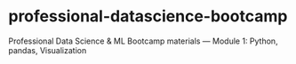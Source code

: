# professional-datascience-bootcamp
Professional Data Science &amp; ML Bootcamp materials — Module 1: Python, pandas, Visualization
